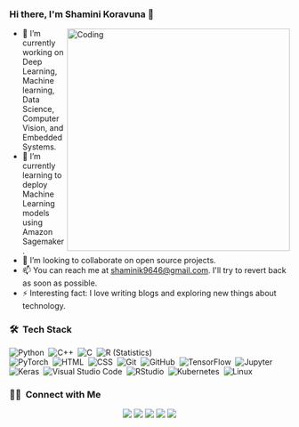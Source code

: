 ### Hi there, I'm Shamini Koravuna 👋

<img align="right" alt="Coding" width="400" src="https://cdn.dribbble.com/users/2646423/screenshots/5507196/computer.gif">

- 🔭 I’m currently working on Deep Learning, Machine learning, Data Science, Computer Vision, and Embedded Systems.
- 🌱 I’m currently learning to deploy Machine Learning models using Amazon Sagemaker.
- 👯 I’m looking to collaborate on open source projects.
- 📫 You can reach me at shaminik9646@gmail.com. I'll try to revert back as soon as possible.
- ⚡ Interesting fact: I love writing blogs and exploring new things about technology.


### 🛠 &nbsp;Tech Stack

![Python](https://img.shields.io/badge/-Python-333333?style=flat&logo=python)&nbsp;
![C++](https://img.shields.io/badge/-C++-333333?style=flat&logo=C%2B%2B&logoColor=00599C)&nbsp;
![C](https://img.shields.io/badge/-C-333333?style=flat&logo=C&logoColor=A8B9CC)&nbsp;
![R (Statistics)](https://img.shields.io/badge/-R-333333?style=flat&logo=R&logoColor=276DC3)\
![PyTorch](https://img.shields.io/badge/-PyTorch-333333?style=flat&logo=PyTorch)&nbsp;
![HTML](https://img.shields.io/badge/-HTML-333333?style=flat&logo=HTML5)&nbsp;
![CSS](https://img.shields.io/badge/-CSS-333333?style=flat&logo=CSS3&logoColor=1572B6)&nbsp;
![Git](https://img.shields.io/badge/-Git-333333?style=flat&logo=git)&nbsp;
![GitHub](https://img.shields.io/badge/-GitHub-333333?style=flat&logo=github)&nbsp;
![TensorFlow](https://img.shields.io/badge/-TensorFlow-333333?style=flat&logo=TensorFlow)&nbsp;
![Jupyter](https://img.shields.io/badge/-Jupyter-333333?style=flat&logo=Jupyter)&nbsp;
![Keras](https://img.shields.io/badge/-Keras-333333?style=flat&logo=Keras)&nbsp;
![Visual Studio Code](https://img.shields.io/badge/-Visual%20Studio%20Code-333333?style=flat&logo=visual-studio-code&logoColor=007ACC)&nbsp;
![RStudio](https://img.shields.io/badge/-RStudio-333333?style=flat&logo=rstudio)&nbsp;
![Kubernetes](https://img.shields.io/badge/-Kubernetes-333333?style=flat&logo=Kubernetes)&nbsp;
![Linux](https://img.shields.io/badge/-Linux-333333?style=flat&logo=Linux)&nbsp;


### 🤝🏻 &nbsp;Connect with Me

<p align="center">
<a href="https://www.aiesrobotix.com"><img src="https://img.shields.io/badge/-aiesrobotix.com-3423A6?style=flat-square&logo=Google-Chrome&logoColor=white"/></a>
<a href="https://www.linkedin.com/in/shamini-koravuna-1980927a/"><img src="https://img.shields.io/badge/-Shamini%20Koravuna-0077B5?style=flat-square&logo=Linkedin&logoColor=white"/></a>
<a href="https://instagram.com/shamini_sony"><img src="https://img.shields.io/badge/-@shamini_sony-E4405F?style=flat-square&logo=Instagram&logoColor=white"/></a>
<a href="https://facebook.com/AVS1508"><img src="https://img.shields.io/badge/-@AVS1508-1877F2?style=flat-square&logo=Facebook&logoColor=white"/></a>
<a href="https://www.behance.net/AVS1508"><img src="https://img.shields.io/badge/-@AVS1508-1769FF?style=flat-square&logo=Behance&logoColor=white"/></a>

